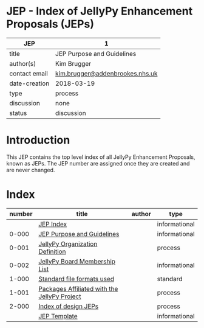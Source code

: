 # JEP - Index of JellyPy Enhancement Proposals (JEPs)

| JEP           | 1                                |
|---------------|----------------------------------|
| title         | JEP Purpose and Guidelines       |
| author(s)     | Kim Brugger                      |
| contact email | kim.brugger@addenbrookes.nhs.uk  |
| date-creation | 2018-03-19                       |
| type          | process                          |
| discussion    | none                             |
| status        | discussion                       |

# Introduction

This JEP contains the top level index of all JellyPy Enhancement Proposals,
known as JEPs. The JEP number are assigned once they are created
and are never changed.

# Index

| number | title                                                            | author              | type          |
|--------|------------------------------------------------------------------|---------------------|---------------|
|        | [JEP Index](./JEPs.md)                                           |                     | informational |
|  0-000 | [JEP Purpose and Guidelines](./0/JEP-0-000.md)                   |                     | informational |
|  0-001 | [JellyPy Organization Definition](./0/JEP-0-001.md)              |                     | process       |
|  0-002 | [JellyPy Board Membership List](./0/JEP-0-002.md)                |                     | informational |
|  1-000 | [Standard file formats used](./1/JEP-1-000.md)                   |                     | standard      |
|  1-001 | [Packages Affiliated with the JellyPy Project](./1/JEP-1-001.md) |                     | process       |
|  2-000 | [Index of design JEPs](./2/JEP-000.md)                           |                     | process       |
|        | [JEP Template](./JEP-template.md)                                |                     | informational |

